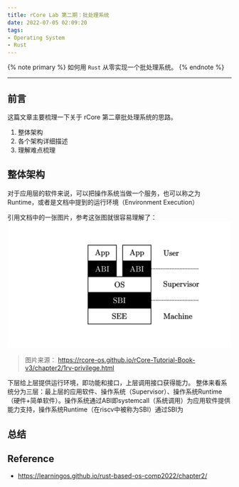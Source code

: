 ```yaml
---
title: rCore Lab 第二期：批处理系统
date: 2022-07-05 02:09:20
tags:
- Operating System
- Rust
---
```


{% note primary %}
如何用 `Rust` 从零实现一个批处理系统。
{% endnote %}

<!-- more -->

---

## 前言

这篇文章主要梳理一下关于 rCore 第二章批处理系统的思路。

1. 整体架构
2. 各个架构详细描述
3. 理解难点梳理

## 整体架构

对于应用层的软件来说，可以把操作系统当做一个服务，也可以称之为 Runtime，或者是文档中提到的运行环境（Environment Execution）

引用文档中的一张图片，参考这张图就很容易理解了：
![](rCore-2/execution-environment.png)
> 图片来源： https://rcore-os.github.io/rCore-Tutorial-Book-v3/chapter2/1rv-privilege.html

下层给上层提供运行环境，即功能和接口，上层调用接口获得能力。
整体来看系统分为三层：最上层的应用软件、操作系统（Supervisor）、操作系统Runtime（硬件+简单软件）。操作系统通过ABI即systemcall（系统调用）为应用软件提供能力支持，操作系统Runtime（在riscv中被称为SBI）通过SBI为


## 总结

## Reference

- https://learningos.github.io/rust-based-os-comp2022/chapter2/